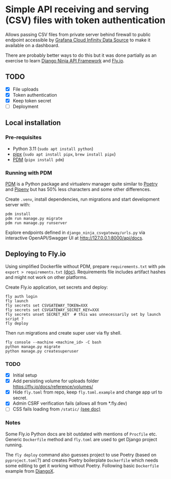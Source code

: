 # Simple API receiving and serving (CSV) files with token authentication

Allows passing CSV files from private server behind firewall to public endpoint accessible by [Grafana Cloud Infinity Data Source](https://grafana.com/grafana/plugins/yesoreyeram-infinity-datasource/) to make it available on a dashboard.

There are probably better ways to do this but it was done partially as an exercise to learn [Django Ninja API Framework](https://django-ninja.dev/) and [Fly.io](https://fly.io/docs/django/getting-started/).

## TODO

- [x] File uploads 
- [x] Token authentication
- [x] Keep token secret
- [ ] Deployment

## Local installation

### Pre-requisites

- Python 3.11 (`sudo apt install python`)
- [pipx](https://github.com/pypa/pipx) (`sudo apt install pipx`, `brew install pipx`)
- [PDM](https://pdm-project.org/) (`pipx install pdm`)

### Running with PDM

[PDM](https://pdm-project.org/) is a Python package and virtualenv manager quite similar to [Poetry](https://python-poetry.org/) and [Pipenv](https://pipenv.pypa.io/en/latest/) but has 50% less characters and some other differences.

Create `.venv`, install dependencies, run migrations and start development server with:
```
pdm install
pdm run manage.py migrate
pdm run manage.py runserver
```

Explore endpoints defined in `django_ninja_csvgateway/urls.py` via interactive OpenAPI/Swagger UI at http://127.0.0.1:8000/api/docs.

## Deploying to Fly.io

Using simplified Dockerfile without PDM, prepare `requirements.txt` with `pdm export > requirements.txt` [(doc)](https://pdm-project.org/latest/usage/advanced/#export-requirementstxt-or-setuppy). Requirements file includes artifact hashes and might not work on other platforms.

Create Fly.io application, set secrets and deploy:

```
fly auth login
fly launch
fly secrets set CSVGATEWAY_TOKEN=XXX
fly secrets set CSVGATEWAY_SECRET_KEY=XXX
fly secrets unset SECRET_KEY  # this was unnecessarily set by launch script ?
fly deploy
```

Then run migrations and create super user via fly shell.

```
fly console --machine <machine_id> -C bash
python manage.py migrate
python manage.py createsuperuser
```


### TODO

- [x] Initial setup
- [x] Add persisting volume for uploads folder https://fly.io/docs/reference/volumes/
- [x] Hide `fly.toml` from repo, keep `fly.toml.example` and change app url to secret.
- [x] Admin CSRF verification fails (allows all from *.fly.dev)
- [ ] CSS fails loading from `/static/` [(see doc)](https://fly.io/django-beats/deploying-django-to-production/#static-files)

### Notes

Some Fly.io Python docs are bit outdated with mentions of `Procfile` etc. Generic `Dockerfile` method and `fly.toml` are used to get Django project running. 

The `fly deploy` command also guesses project to use Poetry (based on `pyproject.toml`?) and creates Poetry boilerplate `Dockerfile` which needs some editing to get it working without Poetry. Following basic `Dockerfile` example from [DjangoX](https://github.com/wsvincent/djangox/tree/main).
